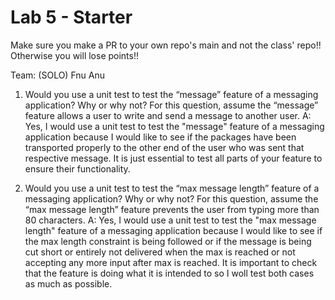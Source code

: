 # Lab 5 - Starter
Make sure you make a PR to your own repo's main and not the class' repo!! Otherwise you will lose points!!

Team: (SOLO)
Fnu Anu

1) Would you use a unit test to test the “message” feature of a messaging application? Why or why not? For this question, assume the “message” feature allows a user to write and send a message to another user.
A:   Yes, I would use a unit test to test the "message" feature of a messaging application because I would like to see if the packages have been transported properly to the other end of the user who was sent that respective message. It is just essential to test all parts of your feature to ensure their functionality.

2) Would you use a unit test to test the “max message length” feature of a messaging application? Why or why not? For this question, assume the “max message length” feature prevents the user from typing more than 80 characters.
A:   Yes, I would use a unit test to test the "max message length" feature of a messaging application because I would like to see if the max length constraint is being followed or if the message is being cut short or entirely not delivered when the max is reached or not accepting any more input after max is reached. It is important to check that the feature is doing what it is intended to so I woll test both cases as much as possible.
